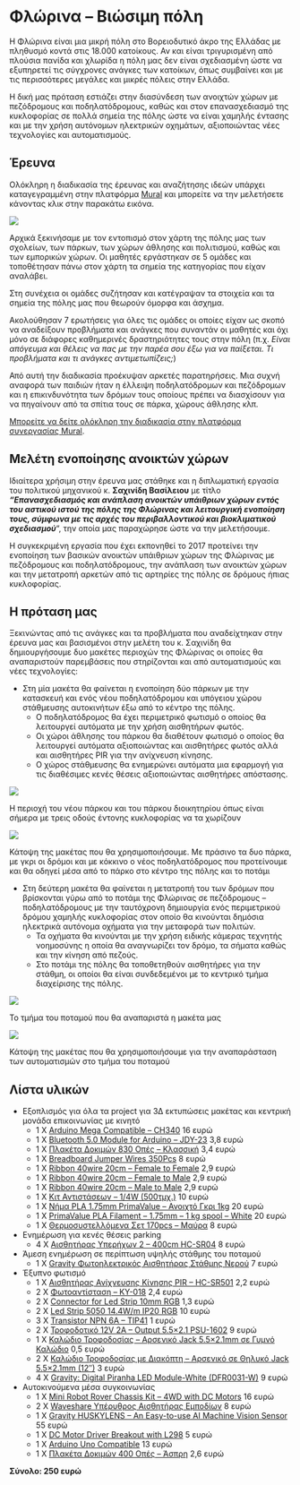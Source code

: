 # Φλώρινα – Βιώσιμη πόλη

Η Φλώρινα είναι μια μικρή πόλη στο Βορειοδυτικό άκρο της Ελλάδας με πληθυσμό κοντά στις 18.000 κατοίκους. Αν και είναι τριγυρισμένη από πλούσια πανίδα και χλωρίδα η πόλη μας δεν είναι σχεδιασμένη ώστε να εξυπηρετεί τις σύγχρονες ανάγκες των κατοίκων, όπως συμβαίνει και με τις περισσότερες μεγάλες και μικρές πόλεις στην Ελλάδα.

Η δική μας πρόταση εστιάζει στην διασύνδεση των ανοιχτών χώρων με πεζόδρομους και ποδηλατόδρομους, καθώς και στον επανασχεδιασμό της κυκλοφορίας σε πολλά σημεία της πόλης ώστε να είναι χαμηλής έντασης και με την χρήση αυτόνομων ηλεκτρικών οχημάτων, αξιοποιώντας νέες τεχνολογίες και αυτοματισμούς.
## Έρευνα
Ολόκληρη η διαδικασία της έρευνας και αναζήτησης ιδεών υπάρχει καταγεγραμμένη στην πλατφόρμα  [Mural](https://app.mural.co/t/experimentalelementaryschool9226/m/experimentalelementaryschool9226/1670952536997/e6b564d6c59401cbfff4da0aa5be07651fae0acc?sender=u9e338977c0fb574d66ab0934)  και μπορείτε να την μελετήσετε κάνοντας κλικ στην παρακάτω εικόνα.

[![](https://ppf.edu.gr/hackers/wp-content/uploads/2023/01/Screenshot_1.png)](https://app.mural.co/t/experimentalelementaryschool9226/m/experimentalelementaryschool9226/1670952536997/e6b564d6c59401cbfff4da0aa5be07651fae0acc?sender=u9e338977c0fb574d66ab0934)

Αρχικά ξεκινήσαμε με τον εντοπισμό στον χάρτη της πόλης μας των σχολείων, των πάρκων, των χώρων άθλησης και πολιτισμού, καθώς και των εμπορικών χώρων. Οι μαθητές εργάστηκαν σε 5 ομάδες και τοποθέτησαν πάνω στον χάρτη τα σημεία της κατηγορίας που είχαν αναλάβει.

Στη συνέχεια οι ομάδες συζήτησαν και κατέγραψαν τα στοιχεία και τα σημεία της πόλης μας που θεωρούν όμορφα και άσχημα.

Ακολούθησαν 7 ερωτήσεις για όλες τις ομάδες οι οποίες είχαν ως σκοπό να αναδείξουν προβλήματα και ανάγκες που συναντάν οι μαθητές και όχι μόνο σε διάφορες καθημερινές δραστηριότητες τους στην πόλη (π.χ.  _Είναι απόγευμα και θέλεις να πας με την παρέα σου έξω για να παίξεται. Τι προβλήματα και τι ανάγκες αντιμετωπίζεις;_)

Από αυτή την διαδικασία προέκυψαν αρκετές παρατηρήσεις. Μια συχνή αναφορά των παιδιών ήταν η έλλειψη ποδηλατόδρομων και πεζόδρομων και η επικινδυνότητα των δρόμων τους οποίους πρέπει να διασχίσουν για να πηγαίνουν από τα σπίτια τους σε πάρκα, χώρους άθλησης κλπ.

[Μπορείτε να δείτε ολόκληρη την διαδικασία στην πλατφόρμα συνεργασίας Mural](https://app.mural.co/t/experimentalelementaryschool9226/m/experimentalelementaryschool9226/1670952536997/e6b564d6c59401cbfff4da0aa5be07651fae0acc?sender=u9e338977c0fb574d66ab0934).

## Μελέτη ενοποίησης ανοικτών χώρων

Ιδιαίτερα χρήσιμη στην έρευνα μας στάθηκε και η διπλωματική εργασία του πολιτικού μηχανικού κ.  **Σαχινίδη Βασίλειου**  με τίτλο **_“Επανασχεδιασμός και ανάπλαση ανοικτών υπάιθριων χώρων εντός του αστικού ιστού της πόλης της Φλώρινας και λειτουργική ενοποίηση τους, σύμφωνα με τις αρχές του περιβαλλοντικού και βιοκλιματικού σχεδιασμού_**“, την οποία μας παραχώρησε ώστε να την μελετήσουμε.

Η συγκεκριμένη εργασία που έχει εκπονηθεί το 2017 προτείνει την ενοποίηση των βασικών ανοικτών υπάιθριων χώρων της Φλώρινας με πεζόδρομους και ποδηλατόδρομους, την ανάπλαση των ανοικτών χώρων και την μετατροπή αρκετών από τις αρτηρίες της πόλης σε δρόμους ήπιας κυκλοφορίας.

## Η πρόταση μας

Ξεκινώντας από τις ανάγκες και τα προβλήματα που αναδείχτηκαν στην έρευνα μας και βασισμένοι στην μελέτη του κ. Σαχινίδη θα δημιουργήσουμε δυο μακέτες περιοχών της Φλώρινας οι οποίες θα αναπαριστούν παρεμβάσεις που στηρίζονται και από αυτοματισμούς και νέες τεχνολογίες:

-   Στη μία μακέτα θα φαίνεται η ενοποίηση δύο πάρκων με την κατασκευή και ενός νέου ποδηλατόδρομου και υπόγειου χώρου στάθμευσης αυτοκινήτων έξω από το κέντρο της πόλης.
    -   Ο ποδηλατόδρομος θα έχει περιμετρικό φωτισμό ο οποίος θα λειτουργεί αυτόματα με την χρήση αισθητήρων φωτός.
    -   Οι χώροι άθλησης του πάρκου θα διαθέτουν φωτισμό ο οποίος θα λειτουργεί αυτόματα αξιοποιώντας και αισθητήρες φωτός αλλά και αισθητήρες PIR για την ανίχνευση κίνησης.
    -   Ο χώρος στάθμευσης θα ενημερώνει αυτόματα μια εφαρμογή για τις διαθέσιμες κενές θέσεις αξιοποιώντας αισθητήρες απόστασης.

[![](https://ppf.edu.gr/hackers/wp-content/uploads/2023/01/Screenshot_4-1-1024x540.png)](https://ppf.edu.gr/hackers/wp-content/uploads/2023/01/Screenshot_4-1.png)

Η περιοχή του νέου πάρκου και του πάρκου διοικητηρίου όπως είναι σήμερα με τρεις οδούς έντονης κυκλοφορίας να τα χωρίζουν

[![](https://ppf.edu.gr/hackers/wp-content/uploads/2023/01/rect44721-1024x717.png)](https://ppf.edu.gr/hackers/wp-content/uploads/2023/01/rect44721.png)

Κάτοψη της μακέτας που θα χρησιμοποιήσουμε. Με πράσινο τα δυο πάρκα, με γκρι οι δρόμοι και με κόκκινο ο νέος ποδηλατόδρομος που προτείνουμε και θα οδηγεί μέσα από το πάρκο στο κέντρο της πόλης και το ποτάμι

-   Στη δεύτερη μακέτα θα φαίνεται η μετατροπή του των δρόμων που βρίσκονται γύρω από το ποτάμι της Φλώρινας σε πεζόδρομους – ποδηλατόδρομους με την ταυτόχρονη δημιουργία ενός περιμετρικού δρόμου χαμηλής κυκλοφορίας στον οποίο θα κινούνται δημόσια ηλεκτρικά αυτόνομα οχήματα για την μεταφορά των πολιτών.
    -   Τα οχήματα θα κινούνται με την χρήση ειδικής κάμερας τεχνητής νοημοσύνης η οποία θα αναγνωρίζει τον δρόμο, τα σήματα καθώς και την κίνηση από πεζούς.
    -   Στο ποτάμι της πόλης θα τοποθετηθούν αισθητήρες για την στάθμη, οι οποίοι θα είναι συνδεδεμένοι με το κεντρικό τμήμα διαχείρισης της πόλης.

[![](https://ppf.edu.gr/hackers/wp-content/uploads/2023/01/Screenshot_5-1024x470.png)](https://ppf.edu.gr/hackers/wp-content/uploads/2023/01/Screenshot_5.png)

Το τμήμα του ποταμού που θα αναπαριστά η μακέτα μας

[![](https://ppf.edu.gr/hackers/wp-content/uploads/2023/01/rect49431-1024x850.png)](https://ppf.edu.gr/hackers/wp-content/uploads/2023/01/rect49431.png)

Κάτοψη της μακέτας που θα χρησιμοποιήσουμε για την αναπαράσταση των αυτοματισμών στο τμήμα του ποταμού

## Λίστα υλικών

-   Εξοπλισμός για όλα τα project για 3Δ εκτυπώσεις μακέτας και κεντρική μονάδα επικοινωνίας με κινητό
    -   1 Χ  [Arduino Mega Compatible – CH340](https://grobotronics.com/arduino-mega-compatible-ch340.html)  16 ευρώ
    -   1 Χ  [Bluetooth 5.0 Module for Arduino – JDY-23](https://grobotronics.com/bluetooth-5.0-module-for-arduino-jdy-23.html)  3,8 ευρώ
    -   1 Χ  [Πλακέτα Δοκιμών 830 Οπές – Κλασσική](https://grobotronics.com/breadboard-830-tie-point-classic.html)  3,4 ευρώ
    -   1 Χ  [Breadboard Jumper Wires 350Pcs](https://grobotronics.com/breadboard-jumper-wires-350pcs.html)  8 ευρώ
    -   1 X  [Ribbon 40wire 20cm – Female to Female](https://grobotronics.com/ribbon-40wire-20cm-female-to-female.html)  2,9 ευρώ
    -   1 Χ  [Ribbon 40wire 20cm – Female to Μale](https://grobotronics.com/ribbon-40wire-20cm-female-to-ale.html)  2,9 ευρώ
    -   1 Χ  [Ribbon 40wire 20cm – Male to Male](https://grobotronics.com/ribbon-40wire-20cm-male-to-male.html)  2,9 ευρώ
    -   1 X  [Κιτ Αντιστάσεων – 1/4W (500τμχ.)](https://grobotronics.com/resistor-kit-1-4w-500-total.html)  10 ευρώ
    -   1 Χ  [Νήμα PLA 1.75mm PrimaValue – Ανοιχτό Γκρι 1kg](https://grobotronics.com/primavalue-pla-filament-1.75mm-1-kg-spool-light-grey.html)  20 ευρώ
    -   1 Χ  [PrimaValue PLA Filament – 1.75mm – 1 kg spool – White](https://grobotronics.com/primavalue-pla-1.75mm-1kg-spool-white.html)  20 ευρώ
    -   1 X  [Θερμοσυστελλόμενα Σετ 170pcs – Μαύρα](https://grobotronics.com/heatshrink-set-170pcs-black.html)  8 ευρώ
-   Ενημέρωση για κενές θέσεις parking
    -   4 Χ  [Αισθητήρας Υπερήχων 2 – 400cm HC-SR04](https://grobotronics.com/ultrasonic-sensor-sr04.html)  8 ευρώ
-   Άμεση ενημέρωση σε περίπτωση υψηλής στάθμης του ποταμού
    -   1 Χ  [Gravity Φωτοηλεκτρικός Αισθητήρας Στάθμης Νερού](https://grobotronics.com/gravity-photoelectric-water-liquid-level-sensor.html)  7 ευρώ
-   Έξυπνο φωτισμό
    -   1 X  [Αισθητήρας Ανίχνευσης Κίνησης PIR – HC-SR501](https://grobotronics.com/pir-sensor-module.html)  2,2 ευρώ
    -   2 Χ  [Φωτοαντίσταση – KY-018](https://grobotronics.com/photoresistor-module-ky-018.html)  2,4 ευρώ
    -   2 Χ  [Connector for Led Strip 10mm RGB](https://grobotronics.com/adaptor-for-led-strip-with-wire-rgb-5050.html)  1,3 ευρώ
    -   2 Χ  [Led Strip 5050 14.4W/m IP20 RGB](https://grobotronics.com/led-strip-5050-14.4w-m-ip20-rgb.html)  10 ευρώ
    -   3 X  [Transistor NPN 6A – TIP41](https://grobotronics.com/transistor-npn-100v-6a-tip41.html)  1 ευρώ
    -   2 X  [Τροφοδοτικό 12V 2A – Output 5.5×2.1 PSU-1602](https://grobotronics.com/power-supply-12vdc-2a-psu-1602.html)  9 ευρώ
    -   1 Χ  [Καλώδιο Τροφοδοσίας – Αρσενικό Jack 5.5×2.1mm σε Γυμνό Καλώδιο](https://grobotronics.com/dc-power-jack-5.5x2.1mm-with-wire.html)  0,5 ευρώ
    -   2 Χ  [Καλώδιο Τροφοδοσίας με Διακόπτη – Αρσενικό σε Θηλυκό Jack 5.5×2.1mm (12″)](https://grobotronics.com/barrel-jack-power-switch-m-f-12.html)  3 ευρώ
    -   4 Χ  [Gravity: Digital Piranha LED Module-White (DFR0031-W)](https://www.hellasdigital.gr/electronics/optoelectronics/gravity-digital-piranha-led-module-white-dfr0031-w/)  9 ευρώ
-   Αυτοκινούμενα μέσα συγκοινωνίας
    -   1 Χ  [Mini Robot Rover Chassis Kit – 4WD with DC Motors](https://grobotronics.com/mini-robot-rover-chassis-kit-4wd-with-dc-motors.html)  16 ευρώ
    -   2 Χ  [Waveshare Υπέρυθρος Αισθητήρας Εμποδίων](https://grobotronics.com/waveshare-infrared-reflective-sensor.html)  8 ευρώ
    -   1 Χ  [Gravity HUSKYLENS – An Easy-to-use AI Machine Vision Sensor](https://grobotronics.com/gravity-huskylens-an-easy-to-use-ai-machine-vision-sensor.html)  55 ευρώ
    -   1 X  [DC Motor Driver Breakout with L298](https://grobotronics.com/dc-motor-driver-breakout-with-l298.html)  5 ευρώ
    -   1 X  [Arduino Uno Compatible](https://grobotronics.com/arduino-uno-compatible.html)  13 ευρώ
    -   1 Χ  [Πλακέτα Δοκιμών 400 Οπές – Άσπρη](https://grobotronics.com/breadboard-400-tie-point-white-half-size.html)  2,6 ευρώ

**Σύνολο: 250 ευρώ**
